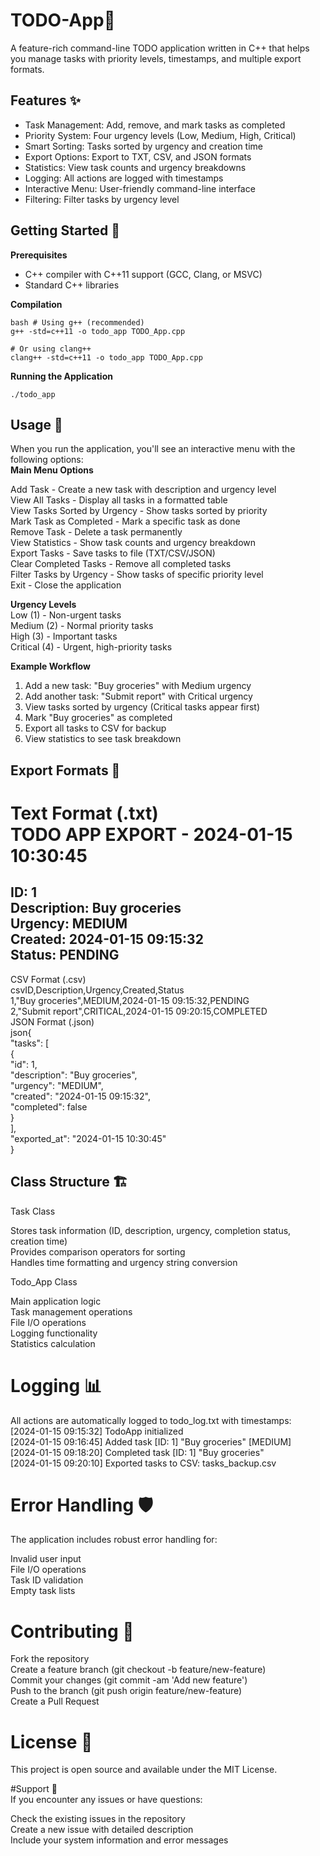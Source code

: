 # TODO-App📝
A feature-rich command-line TODO application written in C++ that helps you manage tasks with priority levels, timestamps, and multiple export formats.

## Features ✨

- Task Management: Add, remove, and mark tasks as completed  
- Priority System: Four urgency levels (Low, Medium, High, Critical)  
- Smart Sorting: Tasks sorted by urgency and creation time  
- Export Options: Export to TXT, CSV, and JSON formats  
- Statistics: View task counts and urgency breakdowns  
- Logging: All actions are logged with timestamps  
- Interactive Menu: User-friendly command-line interface  
- Filtering: Filter tasks by urgency level  

## Getting Started 🚀  
**Prerequisites**  
- C++ compiler with C++11 support (GCC, Clang, or MSVC)  
- Standard C++ libraries  

**Compilation**  
```
bash # Using g++ (recommended)    
g++ -std=c++11 -o todo_app TODO_App.cpp  
```
```
# Or using clang++  
clang++ -std=c++11 -o todo_app TODO_App.cpp  
```
**Running the Application**  
```
./todo_app  
```
## Usage 📖  
When you run the application, you'll see an interactive menu with the following options:  
**Main Menu Options**  

Add Task - Create a new task with description and urgency level  
View All Tasks - Display all tasks in a formatted table  
View Tasks Sorted by Urgency - Show tasks sorted by priority  
Mark Task as Completed - Mark a specific task as done  
Remove Task - Delete a task permanently  
View Statistics - Show task counts and urgency breakdown  
Export Tasks - Save tasks to file (TXT/CSV/JSON)  
Clear Completed Tasks - Remove all completed tasks  
Filter Tasks by Urgency - Show tasks of specific priority level  
Exit - Close the application  

**Urgency Levels**  
Low (1) - Non-urgent tasks  
Medium (2) - Normal priority tasks  
High (3) - Important tasks  
Critical (4) - Urgent, high-priority tasks  

**Example Workflow**  
1. Add a new task: "Buy groceries" with Medium urgency  
2. Add another task: "Submit report" with Critical urgency  
3. View tasks sorted by urgency (Critical tasks appear first)  
4. Mark "Buy groceries" as completed  
5. Export all tasks to CSV for backup  
6. View statistics to see task breakdown  

## Export Formats 📄  
Text Format (.txt)  
TODO APP EXPORT - 2024-01-15 10:30:45  
==================================================  
ID: 1  
Description: Buy groceries  
Urgency: MEDIUM  
Created: 2024-01-15 09:15:32  
Status: PENDING  
------------------------------
CSV Format (.csv)  
csvID,Description,Urgency,Created,Status  
1,"Buy groceries",MEDIUM,2024-01-15 09:15:32,PENDING  
2,"Submit report",CRITICAL,2024-01-15 09:20:15,COMPLETED  
JSON Format (.json)  
json{  
  "tasks": [  
    {  
      "id": 1,  
      "description": "Buy groceries",  
      "urgency": "MEDIUM",  
      "created": "2024-01-15 09:15:32",  
      "completed": false  
    }  
  ],  
  "exported_at": "2024-01-15 10:30:45"  
}  

## Class Structure 🏗️  
Task Class  

Stores task information (ID, description, urgency, completion status, creation time)  
Provides comparison operators for sorting  
Handles time formatting and urgency string conversion  

Todo_App Class  

Main application logic  
Task management operations  
File I/O operations  
Logging functionality  
Statistics calculation  

# Logging 📊  
All actions are automatically logged to todo_log.txt with timestamps:  
[2024-01-15 09:15:32] TodoApp initialized  
[2024-01-15 09:16:45] Added task [ID: 1] "Buy groceries" [MEDIUM]  
[2024-01-15 09:18:20] Completed task [ID: 1] "Buy groceries"  
[2024-01-15 09:20:10] Exported tasks to CSV: tasks_backup.csv  

# Error Handling 🛡️  
The application includes robust error handling for:  

Invalid user input  
File I/O operations  
Task ID validation  
Empty task lists  

# Contributing 🤝

Fork the repository  
Create a feature branch (git checkout -b feature/new-feature)  
Commit your changes (git commit -am 'Add new feature')  
Push to the branch (git push origin feature/new-feature)  
Create a Pull Request  

# License 📄  
This project is open source and available under the MIT License.  

#Support 💬  
If you encounter any issues or have questions:  

Check the existing issues in the repository  
Create a new issue with detailed description  
Include your system information and error messages  
